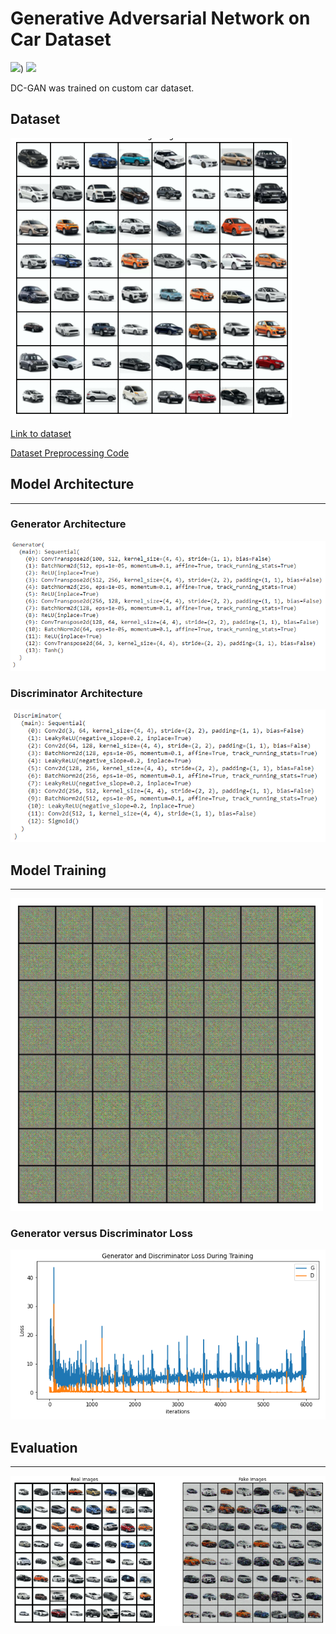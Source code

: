 # Generative Adversarial Network on Car Dataset
[![](http://img.shields.io/badge/website%20link-blue)](https://svgs-eva.s3.ap-south-1.amazonaws.com/gan.html)) [![](https://colab.research.google.com/assets/colab-badge.svg)](https://github.com/SVGS-EVA4/Phase2/blob/master/S6-Generative_Adversarial_Networks/CarDCGAN.ipynb)

DC-GAN was trained on custom car dataset.

## Dataset

![](https://raw.githubusercontent.com/SVGS-EVA4/Phase2/master/S6-Generative_Adversarial_Networks/asset/dataset.PNG)

[Link to dataset](https://drive.google.com/file/d/1G5sKYPPYAteKzWn6fWsACtIF9W635Frx/view?usp=sharing)

[Dataset Preprocessing Code](https://github.com/SVGS-EVA4/Phase2/blob/master/S6-Generative_Adversarial_Networks/Preprocessing.ipynb)

## Model Architecture
---

### Generator Architecture

![](https://raw.githubusercontent.com/SVGS-EVA4/Phase2/master/S6-Generative_Adversarial_Networks/asset/gen_arch.PNG)

### Discriminator Architecture

![](https://raw.githubusercontent.com/SVGS-EVA4/Phase2/master/S6-Generative_Adversarial_Networks/asset/discrim_arch.PNG)


## Model Training
---

![](https://raw.githubusercontent.com/SVGS-EVA4/Phase2/master/S6-Generative_Adversarial_Networks/asset/train_gif.gif)




### Generator versus Discriminator Loss

![](https://raw.githubusercontent.com/SVGS-EVA4/Phase2/master/S6-Generative_Adversarial_Networks/asset/gan_loss_graph.PNG)

## Evaluation
---

![](https://raw.githubusercontent.com/SVGS-EVA4/Phase2/master/S6-Generative_Adversarial_Networks/asset/real_vs_fake.PNG)


